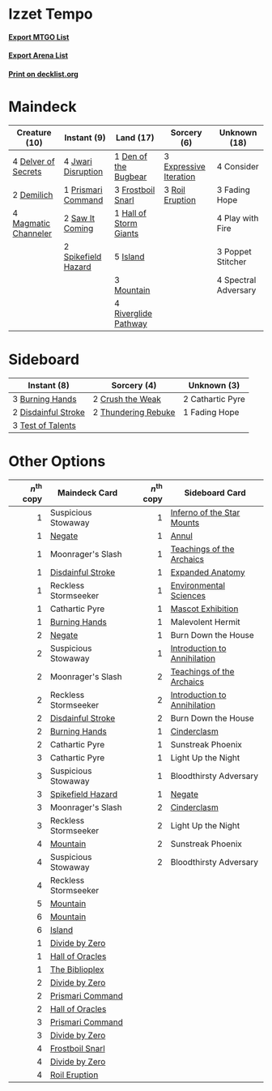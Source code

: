 # Izzet Tempo

#### [Export MTGO List](../collection/Izzet%20Tempo/Izzet%20Tempo.txt)
#### [Export Arena List](../collection/Izzet%20Tempo/Izzet%20Tempo_arena.txt)
#### [Print on decklist.org](http://decklist.org/?deckmain=4%09Consider%0A4%09Delver%20of%20Secrets%0A2%09Demilich%0A1%09Den%20of%20the%20Bugbear%0A3%09Expressive%20Iteration%0A3%09Fading%20Hope%0A3%09Frostboil%20Snarl%0A1%09Hall%20of%20Storm%20Giants%0A5%09Island%0A4%09Jwari%20Disruption%0A4%09Magmatic%20Channeler%0A3%09Mountain%0A4%09Play%20with%20Fire%0A3%09Poppet%20Stitcher%0A1%09Prismari%20Command%0A4%09Riverglide%20Pathway%0A3%09Roil%20Eruption%0A2%09Saw%20It%20Coming%0A4%09Spectral%20Adversary%0A2%09Spikefield%20Hazard&deckside=3%09Burning%20Hands%0A2%09Cathartic%20Pyre%0A2%09Crush%20the%20Weak%0A2%09Disdainful%20Stroke%0A1%09Fading%20Hope%0A3%09Test%20of%20Talents%0A2%09Thundering%20Rebuke)
# Maindeck

|                                         Creature (10)                                         |                                         Instant (9)                                          |                                            Land (17)                                            |                                           Sorcery (6)                                           |    Unknown (18)    |
|-----------------------------------------------------------------------------------------------|----------------------------------------------------------------------------------------------|-------------------------------------------------------------------------------------------------|-------------------------------------------------------------------------------------------------|--------------------|
|4 [Delver of Secrets](http://gatherer.wizards.com/Pages/Card/Details.aspx?multiverseid=226749) |4 [Jwari Disruption](http://gatherer.wizards.com/Pages/Card/Details.aspx?multiverseid=491693) |1 [Den of the Bugbear](http://gatherer.wizards.com/Pages/Card/Details.aspx?multiverseid=527541)  |3 [Expressive Iteration](http://gatherer.wizards.com/Pages/Card/Details.aspx?multiverseid=513678)|4 Consider          |
|2 [Demilich](http://gatherer.wizards.com/Pages/Card/Details.aspx?multiverseid=527340)          |1 [Prismari Command](http://gatherer.wizards.com/Pages/Card/Details.aspx?multiverseid=513706) |3 [Frostboil Snarl](http://gatherer.wizards.com/Pages/Card/Details.aspx?multiverseid=513757)     |3 [Roil Eruption](http://gatherer.wizards.com/Pages/Card/Details.aspx?multiverseid=491796)       |3 Fading Hope       |
|4 [Magmatic Channeler](http://gatherer.wizards.com/Pages/Card/Details.aspx?multiverseid=491789)|2 [Saw It Coming](http://gatherer.wizards.com/Pages/Card/Details.aspx?multiverseid=503684)    |1 [Hall of Storm Giants](http://gatherer.wizards.com/Pages/Card/Details.aspx?multiverseid=527544)|                                                                                                 |4 Play with Fire    |
|                                                                                               |2 [Spikefield Hazard](http://gatherer.wizards.com/Pages/Card/Details.aspx?multiverseid=491809)|5 [Island](http://gatherer.wizards.com/Pages/Card/Details.aspx?multiverseid=439857)              |                                                                                                 |3 Poppet Stitcher   |
|                                                                                               |                                                                                              |3 [Mountain](http://gatherer.wizards.com/Pages/Card/Details.aspx?multiverseid=439859)            |                                                                                                 |4 Spectral Adversary|
|                                                                                               |                                                                                              |4 [Riverglide Pathway](http://gatherer.wizards.com/Pages/Card/Details.aspx?multiverseid=491920)  |                                                                                                 |                    |


# Sideboard

|                                         Instant (8)                                          |                                         Sorcery (4)                                          |  Unknown (3)   |
|----------------------------------------------------------------------------------------------|----------------------------------------------------------------------------------------------|----------------|
|3 [Burning Hands](http://gatherer.wizards.com/Pages/Card/Details.aspx?multiverseid=527422)    |2 [Crush the Weak](http://gatherer.wizards.com/Pages/Card/Details.aspx?multiverseid=503740)   |2 Cathartic Pyre|
|2 [Disdainful Stroke](http://gatherer.wizards.com/Pages/Card/Details.aspx?multiverseid=420705)|2 [Thundering Rebuke](http://gatherer.wizards.com/Pages/Card/Details.aspx?multiverseid=491814)|1 Fading Hope   |
|3 [Test of Talents](http://gatherer.wizards.com/Pages/Card/Details.aspx?multiverseid=513536)  |                                                                                              |                |


# Other Options

|*n*<sup>th</sup> copy|                                       Maindeck Card                                        |*n*<sup>th</sup> copy|                                            Sideboard Card                                             |
|--------------------:|--------------------------------------------------------------------------------------------|--------------------:|-------------------------------------------------------------------------------------------------------|
|                    1|Suspicious Stowaway                                                                         |                    1|[Inferno of the Star Mounts](http://gatherer.wizards.com/Pages/Card/Details.aspx?multiverseid=527438)  |
|                    1|[Negate](http://gatherer.wizards.com/Pages/Card/Details.aspx?multiverseid=423707)           |                    1|[Annul](http://gatherer.wizards.com/Pages/Card/Details.aspx?multiverseid=45976)                        |
|                    1|Moonrager's Slash                                                                           |                    1|[Teachings of the Archaics](http://gatherer.wizards.com/Pages/Card/Details.aspx?multiverseid=513534)   |
|                    1|[Disdainful Stroke](http://gatherer.wizards.com/Pages/Card/Details.aspx?multiverseid=420705)|                    1|[Expanded Anatomy](http://gatherer.wizards.com/Pages/Card/Details.aspx?multiverseid=513478)            |
|                    1|Reckless Stormseeker                                                                        |                    1|[Environmental Sciences](http://gatherer.wizards.com/Pages/Card/Details.aspx?multiverseid=513477)      |
|                    1|Cathartic Pyre                                                                              |                    1|[Mascot Exhibition](http://gatherer.wizards.com/Pages/Card/Details.aspx?multiverseid=513481)           |
|                    1|[Burning Hands](http://gatherer.wizards.com/Pages/Card/Details.aspx?multiverseid=527422)    |                    1|Malevolent Hermit                                                                                      |
|                    2|[Negate](http://gatherer.wizards.com/Pages/Card/Details.aspx?multiverseid=423707)           |                    1|Burn Down the House                                                                                    |
|                    2|Suspicious Stowaway                                                                         |                    1|[Introduction to Annihilation](http://gatherer.wizards.com/Pages/Card/Details.aspx?multiverseid=513479)|
|                    2|Moonrager's Slash                                                                           |                    2|[Teachings of the Archaics](http://gatherer.wizards.com/Pages/Card/Details.aspx?multiverseid=513534)   |
|                    2|Reckless Stormseeker                                                                        |                    2|[Introduction to Annihilation](http://gatherer.wizards.com/Pages/Card/Details.aspx?multiverseid=513479)|
|                    2|[Disdainful Stroke](http://gatherer.wizards.com/Pages/Card/Details.aspx?multiverseid=420705)|                    2|Burn Down the House                                                                                    |
|                    2|[Burning Hands](http://gatherer.wizards.com/Pages/Card/Details.aspx?multiverseid=527422)    |                    1|[Cinderclasm](http://gatherer.wizards.com/Pages/Card/Details.aspx?multiverseid=491776)                 |
|                    2|Cathartic Pyre                                                                              |                    1|Sunstreak Phoenix                                                                                      |
|                    3|Cathartic Pyre                                                                              |                    1|Light Up the Night                                                                                     |
|                    3|Suspicious Stowaway                                                                         |                    1|Bloodthirsty Adversary                                                                                 |
|                    3|[Spikefield Hazard](http://gatherer.wizards.com/Pages/Card/Details.aspx?multiverseid=491809)|                    1|[Negate](http://gatherer.wizards.com/Pages/Card/Details.aspx?multiverseid=423707)                      |
|                    3|Moonrager's Slash                                                                           |                    2|[Cinderclasm](http://gatherer.wizards.com/Pages/Card/Details.aspx?multiverseid=491776)                 |
|                    3|Reckless Stormseeker                                                                        |                    2|Light Up the Night                                                                                     |
|                    4|[Mountain](http://gatherer.wizards.com/Pages/Card/Details.aspx?multiverseid=439859)         |                    2|Sunstreak Phoenix                                                                                      |
|                    4|Suspicious Stowaway                                                                         |                    2|Bloodthirsty Adversary                                                                                 |
|                    4|Reckless Stormseeker                                                                        |                     |                                                                                                       |
|                    5|[Mountain](http://gatherer.wizards.com/Pages/Card/Details.aspx?multiverseid=439859)         |                     |                                                                                                       |
|                    6|[Mountain](http://gatherer.wizards.com/Pages/Card/Details.aspx?multiverseid=439859)         |                     |                                                                                                       |
|                    6|[Island](http://gatherer.wizards.com/Pages/Card/Details.aspx?multiverseid=439857)           |                     |                                                                                                       |
|                    1|[Divide by Zero](http://gatherer.wizards.com/Pages/Card/Details.aspx?multiverseid=513518)   |                     |                                                                                                       |
|                    1|[Hall of Oracles](http://gatherer.wizards.com/Pages/Card/Details.aspx?multiverseid=513759)  |                     |                                                                                                       |
|                    1|[The Biblioplex](http://gatherer.wizards.com/Pages/Card/Details.aspx?multiverseid=513756)   |                     |                                                                                                       |
|                    2|[Divide by Zero](http://gatherer.wizards.com/Pages/Card/Details.aspx?multiverseid=513518)   |                     |                                                                                                       |
|                    2|[Prismari Command](http://gatherer.wizards.com/Pages/Card/Details.aspx?multiverseid=513706) |                     |                                                                                                       |
|                    2|[Hall of Oracles](http://gatherer.wizards.com/Pages/Card/Details.aspx?multiverseid=513759)  |                     |                                                                                                       |
|                    3|[Prismari Command](http://gatherer.wizards.com/Pages/Card/Details.aspx?multiverseid=513706) |                     |                                                                                                       |
|                    3|[Divide by Zero](http://gatherer.wizards.com/Pages/Card/Details.aspx?multiverseid=513518)   |                     |                                                                                                       |
|                    4|[Frostboil Snarl](http://gatherer.wizards.com/Pages/Card/Details.aspx?multiverseid=513757)  |                     |                                                                                                       |
|                    4|[Divide by Zero](http://gatherer.wizards.com/Pages/Card/Details.aspx?multiverseid=513518)   |                     |                                                                                                       |
|                    4|[Roil Eruption](http://gatherer.wizards.com/Pages/Card/Details.aspx?multiverseid=491796)    |                     |                                                                                                       |

